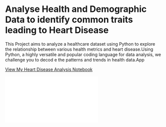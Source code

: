 # Analyse Health and Demographic Data to identify common traits leading to Heart Disease
This Project aims to analyze a healthcare dataset using Python to explore the relationship between various health metrics and heart disease.Using Python, a highly versatile and popular coding language for data analysis, we challenge you to decod e the patterns and trends in health data.App

[View My Heart Disease Analysis Notebook](Analyse_Health_and_Demogrphic_Data_to_identify_common_traits_leading_to_Heart_Disease_Practo_Certified.ipynb)

![View the PDF](Certification.pdf)


